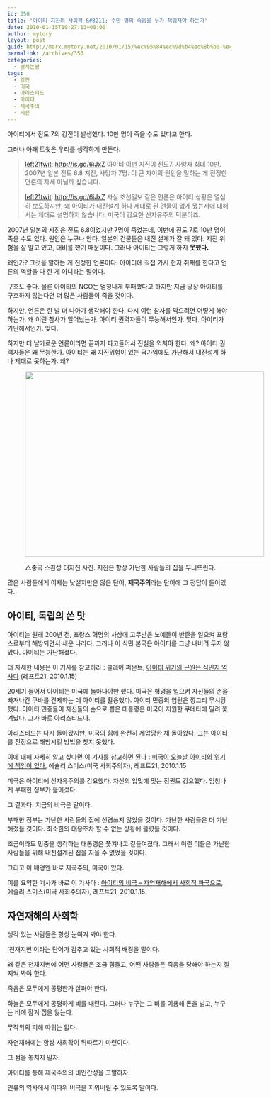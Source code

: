 ```yaml
---
id: 350
title: '아이티 지진의 사회학 &#8211; 수만 명의 죽음을 누가 책임져야 하는가'
date: 2010-01-15T19:27:13+00:00
author: mytory
layout: post
guid: http://marx.mytory.net/2010/01/15/%ec%95%84%ec%9d%b4%ed%8b%b0-%ec%a7%80%ec%a7%84%ec%9d%98-%ec%82%ac%ed%9a%8c%ed%95%99-%ec%88%98%eb%a7%8c-%eb%aa%85%ec%9d%98-%ec%a3%bd%ec%9d%8c%ec%9d%84-%eb%88%84%ea%b0%80-%ec%b1%85%ec%9e%84%ec%a0%b8/
permalink: /archives/350
categories:
  - 정치논평
tags:
  - 강진
  - 미국
  - 아리스티드
  - 아이티
  - 제국주의
  - 지진
---
```

아이티에서 진도 7의 강진이 발생했다. 10만 명이 죽을 수도 있다고 한다.

그러나 아래 트윗은 우리를 생각하게 만든다.

> <a href="http://twitter.com/left21twit" target="_blank" title="[http://twitter.com/left21twit]로 이동합니다.">left21twit</a>:&nbsp;<a href="http://is.gd/6iJxZ" target="_blank" title="[http://is.gd/6iJxZ]로 이동합니다.">http://is.gd/6iJxZ</a> 아이티 이번 지진이 진도7. 사망자 최대 10만. 2007년 일본 진도 6.8 지진, 사망자 7명. 이 큰 차이의 원인을 말하는 게 진정한 언론의 자세 아닐까 싶습니다.
> 
> <a href="http://twitter.com/left21twit" target="_blank" title="[http://twitter.com/left21twit]로 이동합니다.">left21twit</a>:&nbsp;<a href="http://is.gd/6iJxZ" target="_blank" title="[http://is.gd/6iJxZ]로 이동합니다.">http://is.gd/6iJxZ</a> 사실 조선일보 같은 언론은 아이티 상황은 열심히 보도하지만, 왜 아이티가 내진설계 하나 제대로 된 건물이 없게 됐는지에 대해서는 제대로 설명하지 않습니다. 미국이 강요한 신자유주의 덕분이죠.</p> 

2007년 일본의 지진은 진도 6.8이었지만 7명이 죽었는데, 이번에 진도 7로 10만 명이 죽을 수도 있다. 원인은 누구나 안다. 일본의 건물들은 내진 설계가 잘 돼 있다. 지진 위험을 잘 알고 있고, 대비를 했기 때문이다. 그러나 아이티는 그렇게 하지 **못했다.**&nbsp;

왜인가? 그것을 말하는 게 진정한 언론이다. 아이티에 직접 가서 현지 취재를 한다고 언론의 역할을 다 한 게 아니라는 말이다.

구호도 좋다. 물론 아이티의 NGO는 엄청나게 부패했다고 하지만 지금 당장 아이티를 구호하지 않는다면 더 많은 사람들이 죽을 것이다.

하지만, 언론은 한 발 더 나아가 생각해야 한다. 다시 이런 참사를 막으려면 어떻게 해야 하는가. 왜 이런 참사가 일어났는가. 아이티 권력자들이 무능해서인가. 맞다. 아이티가 가난해서인가. 맞다.&nbsp;

하지만 더 날카로운 언론이라면 끝까지 파고들어서 진실을 외쳐야 한다. 왜? 아이티 권력자들은 왜 무능한가. 아이티는 왜 지진위험이 있는 국가임에도 가난해서 내진설계 하나 제대로 못하는가. 왜?<figure style="width: 540px" class="wp-caption aligncenter">

<img src="http://marx.mytory.net/wp-content/uploads/1/cfile1.uf.15791E134B50918F347BB6.JPG" width="540" height="418" alt="" filename="cfile1.uf.15791E134B50918F347BB6.JPG" filemime="" /><figcaption class="wp-caption-text">△중국 스촨성 대지진 사진. 지진은 항상 가난한 사람들의 집을 무너뜨린다.</figcaption></figure> 

많은 사람들에게 이제는 낯설지만은 않은 단어, **제국주의**라는 단어에 그 정답이 들어있다.

## 아이티, 독립의 쓴 맛

아이티는 원래 200년 전, 프랑스 혁명의 사상에 고무받은 노예들이 반란을 일으켜 프랑스로부터 해방되면서 세운 나라다. 그러나 이 식민 본국은 아이티를 그냥 내버려 두지 않았다. 아이티는 가난해졌다.

더 자세한 내용은 이 기사를 참고하라 : 클레어 퍼몬트,&nbsp;<a href="http://wspaper.org/article/7500" target="_blank" title="[http://wspaper.org/article/7500]로 이동합니다.">아이티 위기의 근원은 식민지 역사다</a>&nbsp;(레프트21, 2010.1.15)

20세기 들어서 아이티는 미국에 놀아나야만 했다. 미국은 혁명을 일으켜 자신들의 손을 빠져나간 쿠바를 견제하는 데 아이티를 활용했다. 아이티 민중의 염원은 깡그리 무시당했다. 아이티 민중들이 자신들의 손으로 뽑은 대통령은 미국이 지원한 쿠데타에 밀려 쫓겨났다. 그가 바로 아리스티드다.

아리스티드는 다시 돌아왔지만, 미국의 힘에 완전히 제압당한 채 돌아왔다. 그는 아이티를 진정으로 해방시킬 방법을 찾지 못했다.

이에 대해 자세히 알고 싶다면 이 기사를 참고하면 된다 :&nbsp;<a href="http://wspaper.org/article/7504" target="_blank" title="[http://wspaper.org/article/7504]로 이동합니다.">미국이 오늘날 아이티의 위기에 책임이 있다</a>, 에슐리 스미스(미국 사회주의자), 레프트21, 2010.1.15

미국은 아이티에 신자유주의를 강요했다. 자신의 입맛에 맞는 정권도 강요했다. 엄청나게 부패한 정부가 들어섰다.&nbsp; 

그 결과다. 지금의 비극은 말이다.

부패한 정부는 가난한 사람들의 집에 신경쓰지 않았을 것이다. 가난한 사람들은 더 가난해졌을 것이다. 최소한의 대응조차 할 수 없는 상황에 몰렸을 것이다.

조금이라도 민중을 생각하는 대통령은 쫓겨나고 길들여졌다. 그래서 이런 이들은 가난한 사람들을 위해 내진설계된 집을 지을 수 없었을 것이다.

그리고 이 배경엔 바로 제국주의, 미국이 있다.

이를 요약한 기사가 바로 이 기사다 :&nbsp;<span id="tx_left_marker"></span><a href="http://wspaper.org/article/7501" target="_blank" title="[http://wspaper.org/article/7501]로 이동합니다.">아이티의 비극 &#8211;&nbsp;</a><a href="http://wspaper.org/article/7501" target="_blank" title="[http://wspaper.org/article/7501]로 이동합니다.">자연재해에서 사회적 파국으로</a><span id="tx_right_marker"></span>, 에슐리 스미스(미국 사회주의자), 레프트21, 2010.1.15

## 자연재해의 사회학

생각 있는 사람들은 항상 눈여겨 봐야 한다. 

&#8216;천재지변&#8217;이라는 단어가 감추고 있는 사회적 배경을 말이다.

왜 같은 천재지변에 어떤 사람들은 조금 힘들고, 어떤 사람들은 죽음을 당해야 하는지 잘 지켜 봐야 한다.

죽음은 모두에게 공평한가 살펴야 한다.

하늘은 모두에게 공평하게 비를 내린다. 그러나 누구는 그 비를 이용해 돈을 벌고, 누구는 비에 잠겨 집을 잃는다.

무작위의 피해 따위는 없다.

자연재해에는 항상 사회학이 뒤따르기 마련이다.

그 점을 놓치지 말자.

아이티를 통해 제국주의의 비인간성을 고발하자.

인류의 역사에서 이따위 비극을 지워버릴 수 있도록 말이다.